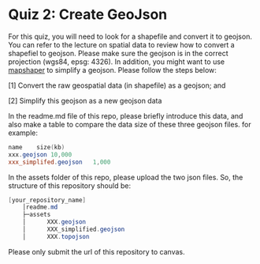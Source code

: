 # Quiz 2: Create GeoJson

For this quiz, you will need to look for a shapefile and convert it to geojson. You can refer to the lecture on spatial data to review how to convert a shapefiel to geojson. Please make sure the geojson is in the correct projection (wgs84, epsg: 4326). In addition, you might want to use [mapshaper](https://mapshaper.org/) to simplify a geojson. Please follow the steps below:

[1] Convert the raw geospatial data (in shapefile) as a geojson; and

[2] Simplify this geojson as a new geojson data


In the readme.md file of this repo, please briefly introduce this data, and also make a table to compare the data size of these three geojson files. for example:

```powershell
name	size(kb)
xxx.geojson	10,000
xxx_simplifed.geojson	1,000
```

In the assets folder of this repo, please upload the two json files.  So, the structure of this repository should be: 


```powershell
[your_repository_name]
    │readme.md
    ├─assets
    │      XXX.geojson 
    │      XXX_simplified.geojson
    │      XXX.topojson
```


Please only submit the url of this repository to canvas.
